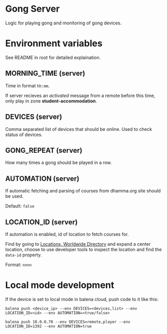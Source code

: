 # Gong Server

Logic for playing gong and monitoring of gong devices.

# Environment variables
See README in root for detailed explaination.

## MORNING_TIME (server)
Time in format `hh:mm`.

If server recieves an *activated* message from a remote before this time, only play in zone **student-accommodation**.

## DEVICES (server)
Comma separated list of devices that should be online. Used to check status of devices.

## GONG_REPEAT (server)
How many times a gong should be played in a row.

## AUTOMATION (server)
If automatic fetching and parsing of courses from dhamma.org site should be used.

Default: `false`

## LOCATION_ID (server)
If automation is enabled, id of location to fetch courses for.

Find by going to [Locations, Worldwide Directory](https://www.dhamma.org/en/locations/directory) and expand a center location, choose to use developer tools to inspect the location and find the `data-id` property.

Format: `nnnn`

# Local mode development

If the device is set to local mode in balena cloud, push code to it like this:

    balena push <device_ip> --env DEVICES=<devices,list> --env LOCATION_ID=<id> --env AUTOMATION=<true/false>
    
    balena push 10.0.0.70 --env DEVICES=remote,player --env LOCATION_ID=1392 --env AUTOMATION=true